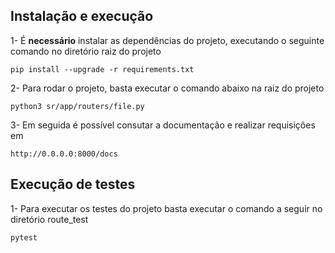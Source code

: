 ## Instalação e execução

1- É **necessário** instalar as dependências do projeto, executando o seguinte comando no diretório raiz do projeto

    pip install --upgrade -r requirements.txt

2- Para rodar o projeto, basta executar o comando abaixo na raiz do projeto

    python3 sr/app/routers/file.py

3- Em seguida é possível consutar a documentação e realizar requisições em

    http://0.0.0.0:8000/docs

## Execução de testes

1- Para executar os testes do projeto basta executar o comando a seguir no diretório route_test

    pytest